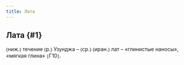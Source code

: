 ```yaml
---
title: Лата
---
```

## Лата {#1}

⦅ниж.⦆ течение ⦅р.⦆ Узунджа – ⦅ср.⦆ ⦅иран.⦆ лат – «глинистые наносы», «мягкая глина» ⦃Г10⦄.
